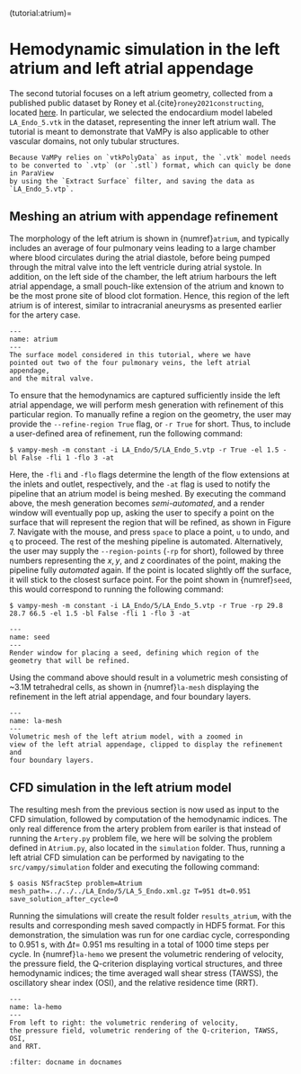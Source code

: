 (tutorial:atrium)=

# Hemodynamic simulation in the left atrium and left atrial appendage

The second tutorial focuses on a left atrium geometry, collected from a published public dataset by Roney et
al.{cite}`roney2021constructing`, located
[here](https://zenodo.org/record/3764917#.YyHwsuxByDV). In particular, we selected the endocardium model
labeled `LA_Endo_5.vtk` in the dataset, representing the inner left atrium wall. The tutorial is meant to demonstrate
that VaMPy is also applicable to other vascular domains, not only tubular structures.

```{attention} 
Because VaMPy relies on `vtkPolyData` as input, the `.vtk` model needs
to be converted to `.vtp` (or `.stl`) format, which can quicly be done in ParaView
by using the `Extract Surface` filter, and saving the data as
`LA_Endo_5.vtp`.
```

## Meshing an atrium with appendage refinement

The morphology of the left atrium is shown in {numref}`atrium`, and typically includes an average of four pulmonary
veins leading to a large chamber where blood circulates during the atrial diastole, before being pumped through the
mitral valve into the left ventricle during atrial systole. In addition, on the left side of the chamber, the left
atrium harbours the left atrial appendage, a small pouch-like extension of the atrium and known to be the most prone
site of blood clot formation. Hence, this region of the left atrium is of interest, similar to intracranial aneurysms as
presented earlier for the artery case.

```{figure} figures/la.png
---
name: atrium
---
The surface model considered in this tutorial, where we have
pointed out two of the four pulmonary veins, the left atrial appendage,
and the mitral valve.
```

To ensure that the hemodynamics are captured sufficiently inside the left atrial appendage, we will perform mesh
generation with refinement of this particular region. To manually refine a region on the geometry, the user may provide
the `--refine-region True` flag, or
`-r True` for short. Thus, to include a user-defined area of refinement, run the following command:

``` console
$ vampy-mesh -m constant -i LA_Endo/5/LA_Endo_5.vtp -r True -el 1.5 -bl False -fli 1 -flo 3 -at 
```

Here, the `-fli` and `-flo` flags determine the length of the flow extensions at the inlets and outlet, respectively,
and the `-at` flag is used to notify the pipeline that an atrium model is being meshed. By executing the command above,
the mesh generation becomes
*semi-automated*, and a render window will eventually pop up, asking the user to specify a point on the surface that
will represent the region that will be refined, as shown in Figure 7. Navigate with the mouse, and press `space` to
place a point, `u` to undo, and `q` to proceed. The rest of the meshing pipeline is automated. Alternatively, the user
may supply the `--region-points` (`-rp` for short), followed by three numbers representing the $x, y$, and $z$
coordinates of the point, making the pipeline fully
*automated* again. If the point is located slightly off the surface, it will stick to the closest surface point. For the
point shown in {numref}`seed`, this would correspond to running the following command:

``` console
$ vampy-mesh -m constant -i LA_Endo/5/LA_Endo_5.vtp -r True -rp 29.8 28.7 66.5 -el 1.5 -bl False -fli 1 -flo 3 -at 
```

```{figure} figures/la_vmtk.png
---
name: seed
---
Render window for placing a seed, defining which region of the geometry that will be refined.
```

Using the command above should result in a volumetric mesh consisting of \~3.1M tetrahedral cells, as shown in
{numref}`la-mesh` displaying the refinement in the left atrial appendage, and four boundary layers.

```{figure} figures/la_mesh.png
---
name: la-mesh
---
Volumetric mesh of the left atrium model, with a zoomed in
view of the left atrial appendage, clipped to display the refinement and
four boundary layers.
```

## CFD simulation in the left atrium model

The resulting mesh from the previous section is now used as input to the CFD simulation, followed by computation of the
hemodynamic indices. The only real difference from the artery problem from eariler is that instead of running
the `Artery.py` problem file, we here will be solving the problem defined in `Atrium.py`, also located in
the `simulation`
folder. Thus, running a left atrial CFD simulation can be performed by navigating to the `src/vampy/simulation` folder
and executing the following command:

``` console
$ oasis NSfracStep problem=Atrium mesh_path=../../../LA_Endo/5/LA_5_Endo.xml.gz T=951 dt=0.951 save_solution_after_cycle=0
```

Running the simulations will create the result folder `results_atrium`, with the results and corresponding mesh saved
compactly in HDF5 format. For this demonstration, the simulation was run for one cardiac cycle, corresponding to 0.951
s, with $\Delta t =$ 0.951 ms resulting in a total of 1000 time steps per cycle. In {numref}`la-hemo` we present the
volumetric rendering of velocity, the pressure field, the Q-criterion displaying vortical structures, and three
hemodynamic indices; the time averaged wall shear stress (TAWSS), the oscillatory shear index (OSI), and the relative
residence time (RRT).

```{figure} figures/atrium.png
---
name: la-hemo
---
From left to right: the volumetric rendering of velocity,
the pressure field, volumetric rendering of the Q-criterion, TAWSS, OSI,
and RRT.
```

```{bibliography}
:filter: docname in docnames
```